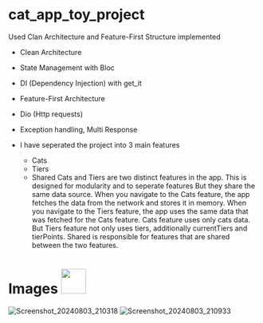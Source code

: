 # cat_app_toy_project


Used Clan Architecture and Feature-First Structure implemented

- Clean Architecture
- State Management with Bloc
- DI (Dependency Injection) with get_it
- Feature-First Architecture
- Dio (Http requests)
- Exception handling, Multi Response


- I have seperated the project into 3 main features
  - Cats
  - Tiers
  - Shared
Cats and Tiers are two distinct features in the app. This is designed for modularity and to seperate features
But they share the same data source.
When you navigate to the Cats feature, the app fetches the data from the network and stores it in memory. 
When you navigate to the Tiers feature, the app uses the same data that was fetched for the Cats feature.
Cats feature uses only cats data. But Tiers feature not only uses  tiers, additionally currentTiers and
tierPoints.
Shared is responsible for features that are shared between the two features.

# Images <img src="https://user-images.githubusercontent.com/102408138/181803745-a7421993-ec40-4ac6-bc71-9f7cf25dbb4d.gif" width="50" height="50" />
![Screenshot_20240803_210318](https://github.com/user-attachments/assets/936a02e3-446d-42a9-a65b-1fbb0b057d51)
![Screenshot_20240803_210933](https://github.com/user-attachments/assets/3e4ce151-bc9a-4f83-a1fa-6d8067fc67b4)
